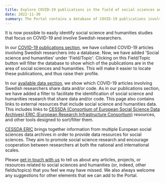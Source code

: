 ```yaml
---
title: Explore COVID-19 publications in the field of social sciences and humanities on the Portal  # short
date: 2022-11-30
summary: The Portal contains a database of COVID-19 publications involving Swedish researchers, and an available data section that shows which share data and/or code. It has long been possible to filter both the database and available databases by certain topics. Now, it is possible to identify the research, data, and code related to social sciences and humanities.
---
```


It is now possible to easily identify social science and humanities studies that focus on COVID-19 and involve Swedish researchers.

In our [COVID-19 publications section](/publications/), we have collated COVID-19 articles involving Swedish researchers into a database. Now, we have added 'Social science and humanities' under 'Field/Topic'. Clicking on this Field/Topic button will filter the database to show which of the publications are in the area of social sciences and humanities. This will make it easier to locate these publications, and thus raise their profile.

In our [available data section](/datasets/all/), we show which COVID-19 articles involving Swedish researchers share data and/or code. As in our publications section, we have added a filter to facilitate the identification of social science and humanities research that share data and/or code. This page also contains links to external resources that include social science and humanities data. This includes links to [CESSDA (Consortium of European Social Science Data Archives) ERIC (European Research Infrastructure Consortium)](https://www.cessda.eu) resources, and other tools designed to sort/filter them.

[CESSDA ERIC](https://www.cessda.eu) brings together information from multiple European social sciences data archives in order to provide data resources for social sciences. They aim to promote social science research and encourage cooperation between researchers at both the national and international scales.

Please [get in touch with us](/contact/) to tell us about any articles, projects, or resources related to social sciences and humanities (or, indeed, other fields/topics) that you feel we may have missed. We also always welcome any suggestions for other elements that we can add to the Portal.
